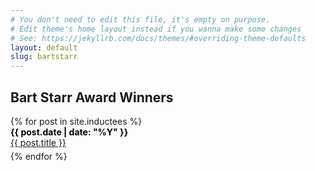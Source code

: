 ```yaml
---
# You don't need to edit this file, it's empty on purpose.
# Edit theme's home layout instead if you wanna make some changes
# See: https://jekyllrb.com/docs/themes/#overriding-theme-defaults
layout: default
slug: bartstarr
---
```


<div class="container">
<h2>Bart Starr Award Winners</h2>
{% for post in site.inductees %}
<div class="team-entry" style=" margin-bottom: 5px;">
<a class="team-pos" style="color: #000; font-weight: bold;">{{ post.date | date: "%Y" }}</a><br /><a class="team-title" style="text-decoration: underline; width: 100%" href="{{ site.baseurl }}{{ post.url | replace: '.html', '' }}">{{ post.title }}</a>
</div>
{% endfor %}
</div>
